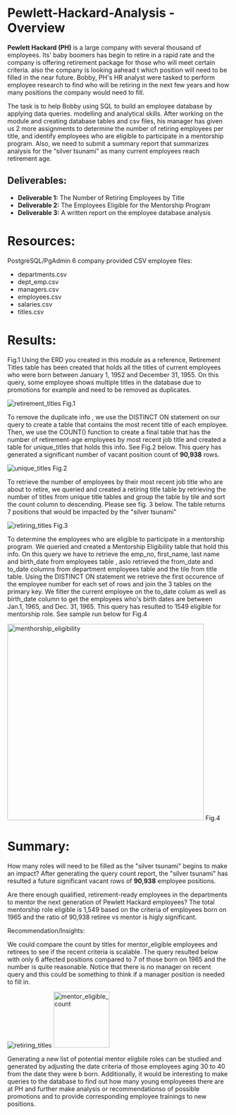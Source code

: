 # **Pewlett-Hackard-Analysis - Overview**
**Pewlett Hackard (PH)** is a large company with several thousand of employees. Its' baby boomers has begin to retire in a rapid rate and the company is offering retirement package for those who will meet certain criteria. also the company is looking aahead t which position will need to be filled in the near future. Bobby, PH's HR analyst were tasked to perform employee research to find who will be retiring in the next few years and how many positions the company would need to fill. 

The task is to help Bobby using SQL to build an employee database by applying data queries. modelling and analytical skills. After working on the module and creating database tables and csv files, his manager has given us 2 more assignments to determine the number of retiring employees per title, and identify employees who are eligible to participate in a mentorship program. Also, we need to submit a summary report that summarizes analysis  for  the “silver tsunami” as many current employees reach retirement age.

##   **Deliverables:**
   - **Deliverable 1:** The Number of Retiring Employees by Title
   - **Deliverable 2:** The Employees Eligible for the Mentorship Program
   - **Deliverable 3:** A written report on the employee database analysis

# **Resources:**
PostgreSQL/PgAdmin
6 company provided  CSV  employee files:
 - departments.csv
 - dept_emp.csv
 - managers.csv
 - employees.csv
 - salaries.csv
 - titles.csv

# **Results:** 

Fig.1 Using the ERD you created in this module as a reference,  Retirement Titles table has been created that holds all the titles of current employees who were born between January 1, 1952 and December 31, 1955. On this query, some employee shows multiple titles in the database due to promotions for example and need to be removed as duplicates. 

![retirement_titles](https://user-images.githubusercontent.com/92903447/145686748-38b44efc-62ad-422b-8273-f08dbff0eac8.png)
Fig.1

To remove the duplicate info , we use the DISTINCT ON statement  on our query to create a table that contains the most recent title of each employee. Then, we  use the COUNT() function to create a final table that has the number of retirement-age employees by most recent job title and created a table for unique_titles that holds this info. See Fig.2 below.  This query has generated a significant number of vacant position count of **90,938** rows.

![unique_titles](https://user-images.githubusercontent.com/92903447/145686768-6565d811-6d3c-42d9-82e6-c8e7ec6811f7.png)
Fig.2


To  retrieve the number of employees by their most recent job title who are about to retire, we queried and created a retiring title table  by retrieving the number of titles from unique title tables and group the table by tile and sort the count column to descending. Please see fig. 3 below.  The table returns 7 positions  that would  be impacted by the "silver tsunami"

![retiring_titles](https://user-images.githubusercontent.com/92903447/145686762-4ea8c0db-b79e-4559-8b58-1f76a160804f.png)
Fig.3 


To determine the employees who are eligible to participate in a mentorship program. We queried and created a Mentorship Eligibility table that hold this info. On this query we have to retrieve the emp_no, first_name, last name and birth_date from employees table , aslo  retrieved the from_date and to_date columns from department employees table and the tile from title table. Using the DISTINCT ON  statement we retrieve the first occurence of the employee number for each set of rows and join the 3 tables  on the primary key. We filter the current employee on the to_date colum  as well as birth_date column to get the employees who's birth dates  are between Jan.1, 1965, and Dec. 31, 1965. 
This query has resulted to 1549 eligible for mentorship role. See sample run below for Fig.4

<img width="446" alt="menthorship_eligibility" src="https://user-images.githubusercontent.com/92903447/145688174-67ea026a-c8b1-4af0-86bd-b1e2428533ba.png">
Fig.4

# **Summary:**

How many roles will need to be filled as the "silver tsunami" begins to make an impact?
After generating the  query count report, the "silver tsunami"  has resulted a future significant vacant rows  of **90,938** employee positions. 

Are there enough qualified, retirement-ready employees in the departments to mentor the next generation of Pewlett Hackard employees?
The total mentorship role eligible is 1,549 based on the criteria of employees born on 1965 and the ratio of 90,938 retiree vs mentor is higly significant. 

Recommendation/Insights:

We could compare the count by titles for  mentor_eligible employees and retirees  to see if the recent criteria is scalable. The query resulted below with only 6 affected positions compared  to 7 of those born on 1965 and the number is quite reasonable.   Notice that there is no manager on recent query and this could be something to think if a manager position is needed to fill in.  


![retiring_titles](https://user-images.githubusercontent.com/92903447/145691885-fad3b4e5-9dae-4ba4-89da-a9923f90bc54.png) <img width="127" alt="mentor_eligible_count" src="https://user-images.githubusercontent.com/92903447/145691877-ee1a71ab-efb3-4241-b69c-a8b5d7c71af6.png">

Generating a new list of potential mentor eligbile roles can be studied and generated by adjusting the date criteria of those employees aging 30 to 40 from the date they were b
born. Additionally,  it would be interesting to make queries to the database to find out how many young employeees there are at PH and further make analysis or recommendationso of possible promotions  and to provide corresponding employee trainings to new positions. 

